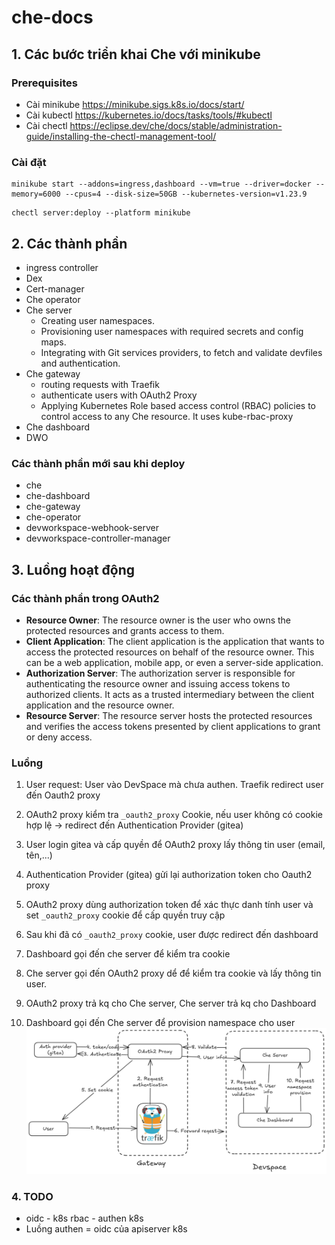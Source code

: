 # che-docs
## 1. Các bước triển khai Che với minikube
### Prerequisites
- Cài minikube https://minikube.sigs.k8s.io/docs/start/
- Cài kubectl https://kubernetes.io/docs/tasks/tools/#kubectl
- Cài chectl https://eclipse.dev/che/docs/stable/administration-guide/installing-the-chectl-management-tool/

### Cài đặt
```
minikube start --addons=ingress,dashboard --vm=true --driver=docker --memory=6000 --cpus=4 --disk-size=50GB --kubernetes-version=v1.23.9
```

```
chectl server:deploy --platform minikube
```
## 2. Các thành phần
- ingress controller
- Dex 
- Cert-manager
- Che operator
- Che server
  - Creating user namespaces.
  - Provisioning user namespaces with required secrets and config maps.
  - Integrating with Git services providers, to fetch and validate devfiles and authentication.
- Che gateway
  - routing requests with Traefik
  - authenticate users with OAuth2 Proxy
  - Applying Kubernetes Role based access control (RBAC) policies to control access to any Che resource. It uses kube-rbac-proxy
- Che dashboard
- DWO
### Các thành phần mới sau khi deploy
- che
- che-dashboard
- che-gateway
- che-operator
- devworkspace-webhook-server
- devworkspace-controller-manager

## 3. Luồng hoạt động
### Các thành phần trong OAuth2
- **Resource Owner**: The resource owner is the user who owns the protected resources and grants access to them.
- **Client Application**: The client application is the application that wants to access the protected resources on behalf of the resource owner. This can be a web application, mobile app, or even a server-side application.
- **Authorization Server**: The authorization server is responsible for authenticating the resource owner and issuing access tokens to authorized clients. It acts as a trusted intermediary between the client application and the resource owner.
- **Resource Server**: The resource server hosts the protected resources and verifies the access tokens presented by client applications to grant or deny access.
### Luồng
1. User request: User vào DevSpace mà chưa authen. Traefik redirect user đến Oauth2 proxy
2. OAuth2 proxy kiểm tra `_oauth2_proxy` Cookie, nếu user không có cookie hợp lệ -> redirect đến Authentication Provider (gitea)
3. User login gitea và cấp quyền để OAuth2 proxy lấy thông tin user (email, tên,...)
4. Authentication Provider (gitea) gửi lại authorization token cho Oauth2 proxy
5. OAuth2 proxy dùng authorization token để xác thực danh tính user và set  `_oauth2_proxy` cookie để cấp quyền truy cập
6. Sau khi đã có `_oauth2_proxy` cookie, user được redirect đến dashboard


7. Dashboard gọi đến che server để kiểm tra cookie
8. Che server gọi đến OAuth2 proxy dể để kiểm tra cookie và lấy thông tin user. 
9. OAuth2 proxy trả kq cho Che server, Che server trả kq cho Dashboard
10. Dashboard gọi đến Che server để provision namespace cho user
![alt text](image.png)
### 4. TODO
- oidc - k8s rbac - authen k8s
- Luồng authen = oidc của apiserver k8s